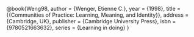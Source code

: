 @book{Weng98,
  author = {Wenger, Etienne C.},
  year = {1998},
  title = {{Communities of Practice: Learning, Meaning, and Identity}},
  address = {Cambridge, UK},
  publisher = {Cambridge University Press},
  isbn = {9780521663632},
  series = {Learning in doing}
}